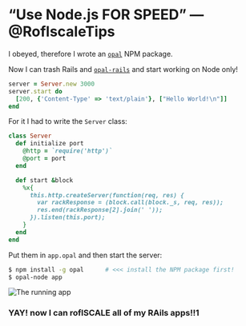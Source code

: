 # “Use Node.js FOR SPEED” — @RoflscaleTips

I obeyed, therefore I wrote an [`opal`](http://search.npmjs.org/#/opal) NPM package.

Now I can trash Rails and [`opal-rails`](http://elia.schito.me/post/24087273859/stop-writing-javascript-and-get-back-to-ruby) and start working on Node only!


```ruby
server = Server.new 3000
server.start do
  [200, {'Content-Type' => 'text/plain'}, ["Hello World!\n"]]
end
```

For it I had to write the `Server` class:

```ruby
class Server
  def initialize port
    @http = `require('http')`
    @port = port
  end

  def start &block
    %x{
      this.http.createServer(function(req, res) {
        var rackResponse = (block.call(block._s, req, res));
        res.end(rackResponse[2].join(' '));
      }).listen(this.port);
    }
  end
end
```

Put them in `app.opal` and then start the server:

```bash
$ npm install -g opal      # <<< install the NPM package first!
$ opal-node app
```

![The running app](http://f.cl.ly/items/352N3A2U0c013I391i0Q/Schermata%2006-2456088%20alle%206.18.09%20pm.png)


### YAY! now I can roflSCALE all of my RAils apps!!1

